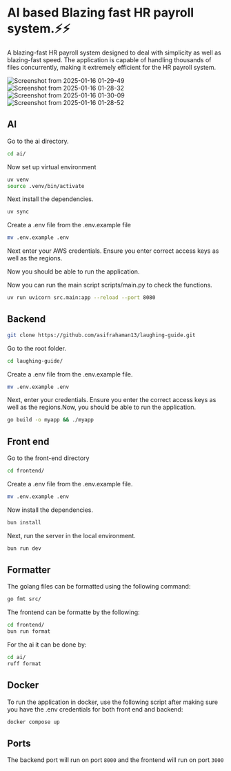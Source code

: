 # AI based Blazing fast HR payroll system.⚡⚡

A blazing-fast HR payroll system designed to deal with simplicity as well as blazing-fast speed. The application is capable of handling thousands of files concurrently, making it extremely efficient for the HR payroll system.

![Screenshot from 2025-01-16 01-29-49](https://github.com/user-attachments/assets/bc9b7379-8bec-4a15-9058-032965d83768)
![Screenshot from 2025-01-16 01-28-32](https://github.com/user-attachments/assets/e9adb2d6-3696-4095-a5b6-361dbc09489d)
![Screenshot from 2025-01-16 01-30-09](https://github.com/user-attachments/assets/3a86ee72-1188-4f41-ba60-c1c3893e4a90)
![Screenshot from 2025-01-16 01-28-52](https://github.com/user-attachments/assets/317c44f0-116d-459f-8717-77898b3038a2)

## AI

Go to the ai directory.

```bash
cd ai/
```

Now set up virtual environment

```bash
uv venv
source .venv/bin/activate
```

Next install the dependencies.

```bash
uv sync
```

Create a .env file from the .env.example file

```bash
mv .env.example .env
```

Next enter your AWS credentials. Ensure you enter correct access keys as well as the regions.

Now you should be able to run the application.

Now you can run the main script scripts/main.py to check the functions.

```bash
uv run uvicorn src.main:app --reload --port 8080
```

## Backend

```bash
git clone https://github.com/asifrahaman13/laughing-guide.git
```

Go to the root folder.

```bash
cd laughing-guide/
```

Create a .env file from the .env.example file.

```bash
mv .env.example .env
```

Next, enter your credentials. Ensure you enter the correct access keys as well as the regions.Now, you should be able to run the application.

```bash
go build -o myapp && ./myapp
```

## Front end

Go to the front-end directory

```bash
cd frontend/
```

Create a .env file from the .env.example file.

```bash
mv .env.example .env
```

Now install the dependencies.

```bash
bun install
```

Next, run the server in the local environment.

```bash
bun run dev
```

## Formatter

The golang files can be formatted using the following command:

```bash
go fmt src/
```

The frontend can be formatte by the following:

```bash
cd frontend/
bun run format
```

For the ai it can be done by:

```bash
cd ai/
ruff format
```

## Docker

To run the application in docker, use the following script after making sure you have the .env credentials for both front end and backend:

```bash
docker compose up
```

## Ports

The backend port will run on port `8000` and the frontend will run on port `3000`
